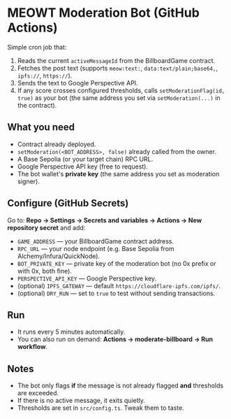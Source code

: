 # MEOWT Moderation Bot (GitHub Actions)

Simple cron job that:
1) Reads the current `activeMessageId` from the BillboardGame contract.
2) Fetches the post text (supports `meow:text:`, `data:text/plain;base64,`, `ipfs://`, `https://`).
3) Sends the text to Google Perspective API.
4) If any score crosses configured thresholds, calls `setModerationFlag(id, true)` as your bot (the same address you set via `setModeration(...)` in the contract).

## What you need
- Contract already deployed.
- `setModeration(<BOT_ADDRESS>, false)` already called from the owner.
- A Base Sepolia (or your target chain) RPC URL.
- Google Perspective API key (free to request).
- The bot wallet's **private key** (the same address you set as moderation signer).

## Configure (GitHub Secrets)
Go to: **Repo → Settings → Secrets and variables → Actions → New repository secret** and add:

- `GAME_ADDRESS` — your BillboardGame contract address.
- `RPC_URL` — your node endpoint (e.g. Base Sepolia from Alchemy/Infura/QuickNode).
- `BOT_PRIVATE_KEY` — private key of the moderation bot (no 0x prefix or with 0x, both fine).
- `PERSPECTIVE_API_KEY` — Google Perspective key.
- (optional) `IPFS_GATEWAY` — default `https://cloudflare-ipfs.com/ipfs/`.
- (optional) `DRY_RUN` — set to `true` to test without sending transactions.

## Run
- It runs every 5 minutes automatically.
- You can also run on demand: **Actions → moderate-billboard → Run workflow**.

## Notes
- The bot only flags **if** the message is not already flagged **and** thresholds are exceeded.
- If there is no active message, it exits quietly.
- Thresholds are set in `src/config.ts`. Tweak them to taste.
